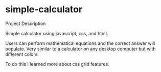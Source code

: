 # simple-calculator
Project Description

Simple calculator using javascript, css, and html. 

Users can perform mathematical equations and the correct answer will populate. Very similar to a calculator on any desktop computer but with different colors. 

To do this I learned more about css grid features. 
